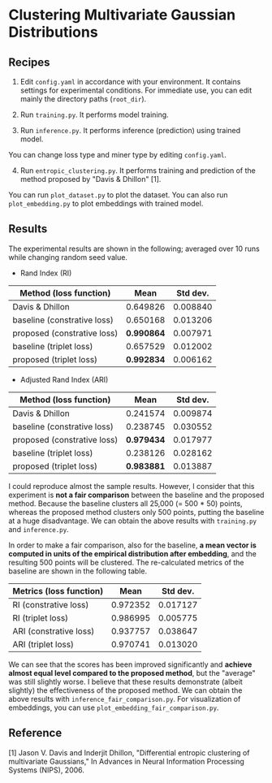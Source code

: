 # Clustering Multivariate Gaussian Distributions

## Recipes
1. Edit `config.yaml` in accordance with your environment. It contains settings for experimental conditions. For immediate use, you can edit mainly the directory paths (`root_dir`).

2. Run `training.py`. It performs model training.

3. Run `inference.py`. It performs inference (prediction) using trained model.

You can change loss type and miner type by editing `config.yaml`.

4. Run `entropic_clustering.py`. It performs training and prediction of the method proposed by "Davis & Dhillon" [1].

You can run `plot_dataset.py` to plot the dataset. You can also run `plot_embedding.py` to plot embeddings with trained model.

## Results

The experimental results are shown in the following; averaged over 10 runs while changing random seed value.

* Rand Index (RI)

| Method (loss function)| Mean | Std dev. |
| --- | --- | --- |
| Davis & Dhillon | 0.649826 | 0.008840 |
| baseline</span> (constrative loss) | 0.650168 | 0.013206 |
| proposed</span> (constrative loss) | **0.990864** | 0.007971 |
| baseline</span> (triplet loss) | 0.657529 | 0.012002 |
| proposed</span> (triplet loss) | **0.992834** | 0.006162 |

* Adjusted Rand Index (ARI)

| Method (loss function)| Mean | Std dev. |
| --- | --- | --- |
| Davis & Dhillon | 0.241574 | 0.009874 |
| baseline (constrative loss) | 0.238745 | 0.030552 |
| proposed (constrative loss) | **0.979434** | 0.017977 |
| baseline (triplet loss) | 0.238126 | 0.028162 |
| proposed (triplet loss) | **0.983881** | 0.013887 |

I could reproduce almost the sample results. However, I consider that this experiment is **not a fair comparison** between the baseline and the proposed method. Because the baseline clusters all 25,000 (= 500 * 50) points, whereas the proposed method clusters only 500 points, putting the baseline at a huge disadvantage. We can obtain the above results with `training.py` and `inference.py`.

In order to make a fair comparison, also for the baseline, **a mean vector is computed in units of the empirical distribution after embedding**, and the resulting 500 points will be clustered. The re-calculated metrics of the baseline are shown in the following table.

| Metrics (loss function)| Mean | Std dev. |
| --- | --- | --- |
|RI (constrative loss) | 0.972352 | 0.017127 |
|RI (triplet loss) | 0.986995 | 0.005775 |
|ARI (constrative loss) | 0.937757 | 0.038647 |
|ARI (triplet loss) | 0.970741 | 0.013020 |

We can see that the scores has been improved significantly and **achieve almost equal level compared to the proposed method**, but the "average" was still slightly worse. I believe that these results demonstrate (albeit slightly) the effectiveness of the proposed method.
We can obtain the above results with `inference_fair_comparison.py`. For visualization of embeddings, you can use `plot_embedding_fair_comparison.py`.

## Reference
[1] Jason V. Davis and Inderjit Dhillon, "Differential entropic
    clustering of multivariate Gaussians," In Advances in Neural
    Information Processing Systems (NIPS), 2006.
